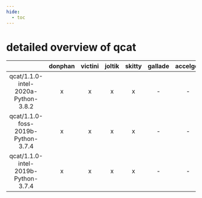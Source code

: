 ```yaml
---
hide:
  - toc
---
```


detailed overview of qcat
=========================

| |donphan|victini|joltik|skitty|gallade|accelgor|swalot|doduo|
| :---: | :---: | :---: | :---: | :---: | :---: | :---: | :---: | :---: |
|qcat/1.1.0-intel-2020a-Python-3.8.2|x|x|x|x|-|-|x|x|
|qcat/1.1.0-foss-2019b-Python-3.7.4|x|x|x|x|-|-|x|x|
|qcat/1.1.0-intel-2019b-Python-3.7.4|x|x|x|x|-|-|-|x|
